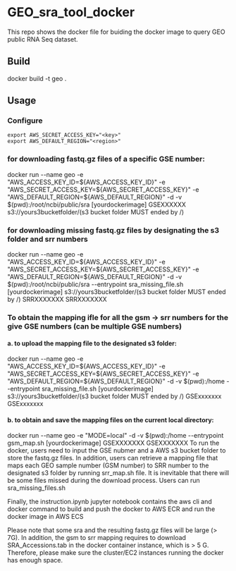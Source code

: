 # GEO_sra_tool_docker
This repo shows the docker file for buiding the docker image to query GEO public RNA Seq dataset. 

## Build 
docker build -t geo .

## Usage 
### Configure

```export AWS_ACCESS_KEY_ID="<id>"
export AWS_SECRET_ACCESS_KEY="<key>"
export AWS_DEFAULT_REGION="<region>"
```
### for downloading fastq.gz files of a specific GSE number:

docker run --name geo -e "AWS_ACCESS_KEY_ID=${AWS_ACCESS_KEY_ID}" -e "AWS_SECRET_ACCESS_KEY=${AWS_SECRET_ACCESS_KEY}" -e "AWS_DEFAULT_REGION=${AWS_DEFAULT_REGION}" -d -v $(pwd):/root/ncbi/public/sra [yourdockerimage] GSEXXXXXX s3://yours3bucketfolder/(s3 bucket folder MUST ended by /) 

### for downloading missing fastq.gz files by designating the s3 folder and srr numbers

docker run --name geo -e "AWS_ACCESS_KEY_ID=${AWS_ACCESS_KEY_ID}" -e "AWS_SECRET_ACCESS_KEY=${AWS_SECRET_ACCESS_KEY}" -e "AWS_DEFAULT_REGION=${AWS_DEFAULT_REGION}" -d -v $(pwd):/root/ncbi/public/sra --entrypoint sra_missing_file.sh [yourdockerimage] s3://yours3bucketfolder/(s3 bucket folder MUST ended by /) SRRXXXXXXX SRRXXXXXXX

### To obtain the mapping ifle for all the gsm -> srr numbers for the give GSE numbers (can be multiple GSE numbers)

#### a. to upload the mapping file to the designated s3 folder:

docker run --name geo -e "AWS_ACCESS_KEY_ID=${AWS_ACCESS_KEY_ID}" -e "AWS_SECRET_ACCESS_KEY=${AWS_SECRET_ACCESS_KEY}" -e "AWS_DEFAULT_REGION=${AWS_DEFAULT_REGION}" -d -v $(pwd):/home --entrypoint sra_missing_file.sh [yourdockerimage] s3://yours3bucketfolder/(s3 bucket folder MUST ended by /) GSExxxxxxx GSExxxxxxx 
  
#### b. to obtain and save the mapping files on the current local directory:

docker run --name geo -e "MODE=local" -d -v $(pwd):/home --entrypoint gsm_map.sh [yourdockerimage] GSEXXXXXXX GSEXXXXXXX
To run the docker, users need to input the GSE nubmer and a AWS s3 bucket folder to store the fastq.gz files.
In addition, users can retrieve a mapping file that maps each GEO sample number (GSM number) to SRR number to the designated s3 folder by running srr_map.sh file.
It is inevitable that there will be some files missed during the download process. Users can run sra_missing_files.sh 

Finally, the instruction.ipynb jupyter notebook contains the aws cli and docker command to build and push the docker
to AWS ECR and run the docker image in AWS ECS

Please note that some sra and the resulting fastq.gz files will be large (> 7G). In addition, the gsm to srr mapping requires to download SRA_Accessions.tab in the docker container instance, which is > 5 G. Therefore, please make sure the cluster/EC2 instances running the docker has enough space. 
